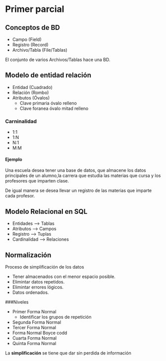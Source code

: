 # Primer parcial


## Conceptos de BD

* Campo (Field)
* Registro (Record)
* Archivo/Tabla (File/Tablas)

El conjunto de varios Archivos/Tablas hace una BD.

## Modelo de entidad relación

* Entidad (Cuadrado)
* Relación (Rombo)
* Atributos (Óvalos)
   - Clave primaria óvalo relleno
   - Clave foranea óvalo mitad relleno

### Carninalidad

* 1:1
* 1:N
* N:1
* M:M

#### Ejemplo

  Una escuela desea tener una base de datos, que almacene los datos
  principales de un alumno,la carrera que estudia las materias que cursa
  y los profesores que imparten clase.

  De igual manera se desea llevar un registro de las materias que imparte
  cada profesor.


## Modelo Relacional en SQL

* Entidades --> Tablas
* Atributos --> Campos
* Registro   -->  Tuplas
* Cardinalidad  --> Relaciones


## Normalización

Proceso de simplificación de los datos

* Tener almacenados con el menor espacio posible.
* Elimintar datos repetidos.
* Elimintar errores lógicos.
* Datos ordenados.

###Niveles

- Primer Forma Normal
  * Identificar los grupos de repetición
- Segunda Forma Normal
- Tercer Forma Normal
- Forma Normal Boyce codd
- Cuarta Forma Normal
- Quinta Forma Normal


La **simplificación** se tiene que dar sin perdida de información



